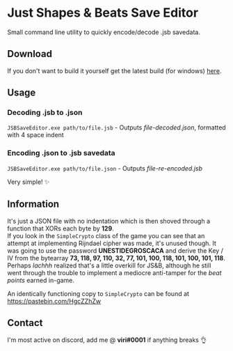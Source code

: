 # Just Shapes & Beats Save Editor

Small command line utility to quickly encode/decode .jsb savedata.

## Download
If you don't want to build it yourself get the latest build (for windows) [here](https://github.com/notviri/JSBSaveEditor/releases/download/v1.0/JSBSaveEditor_v1.0.zip).

## Usage

### Decoding .jsb to .json
`JSBSaveEditor.exe path/to/file.jsb` - Outputs *file-decoded.json*, formatted with 4 space indent

### Encoding .json to .jsb savedata

`JSBSaveEditor.exe path/to/file.json` - Outputs *file-re-encoded.jsb*

Very simple! ✨

## Information
It's just a JSON file with no indentation which is then shoved through a function that XORs each byte by **129**.  
If you look in the `SimpleCrypto` class of the game you can see that 
an attempt at implementing Rijndael cipher was made, it's unused though.
It was going to use the password **UNESTIDEGROSCACA** and derive the Key / IV from the bytearray 
**73, 118, 97, 110, 32, 77, 101, 100, 118, 101, 100, 101, 118**. 
Perhaps *lachhh* realized that's a little overkill for JS&B, 
although he still went through the trouble to implement a mediocre anti-tamper for the *beat points* earned in-game.  
  
An identically functioning copy to `SimpleCrypto` can be found at https://pastebin.com/HgcZZhZw

## Contact
I'm most active on discord, add me @ **viri#0001** if anything breaks 👌
